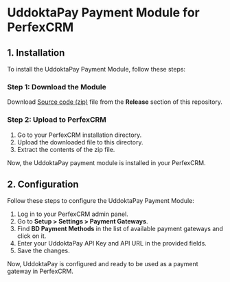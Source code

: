 # UddoktaPay Payment Module for PerfexCRM

## 1. Installation

To install the UddoktaPay Payment Module, follow these steps:

### Step 1: Download the Module

Download [Source code (zip)](https://github.com/UddoktaPay/PerfexCRM/archive/refs/tags/1.0.1.zip) file from the **Release** section of this repository.

### Step 2: Upload to PerfexCRM

1. Go to your PerfexCRM installation directory.
3. Upload the downloaded file to this directory.
4. Extract the contents of the zip file.

Now, the UddoktaPay payment module is installed in your PerfexCRM.

## 2. Configuration

Follow these steps to configure the UddoktaPay Payment Module:

1. Log in to your PerfexCRM admin panel.
2. Go to **Setup > Settings > Payment Gateways**.
3. Find **BD Payment Methods** in the list of available payment gateways and click on it.
4. Enter your UddoktaPay API Key and API URL in the provided fields.
5. Save the changes.

Now, UddoktaPay is configured and ready to be used as a payment gateway in PerfexCRM.
